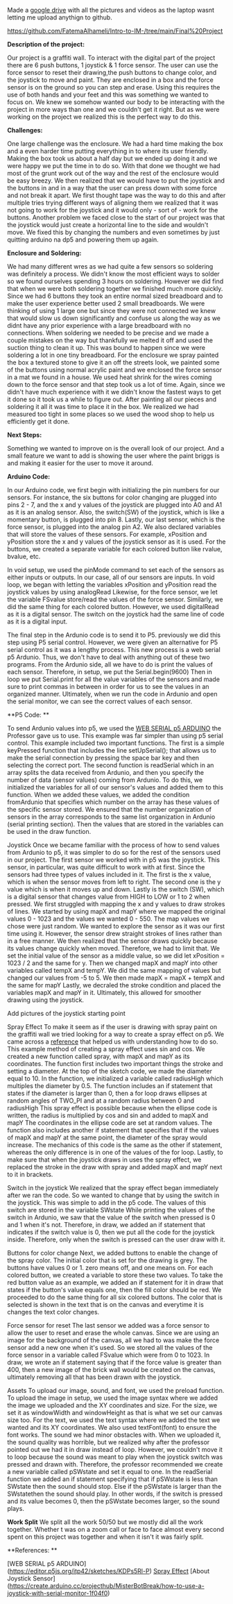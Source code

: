 Made a [google drive](https://drive.google.com/drive/folders/1H73yyXXVBAiyM1X2QswY5epgvKJn_drV?usp=sharing) with all the pictures and videos as the laptop wasnt letting me upload anythign to github.

https://github.com/FatemaAlhameli/Intro-to-IM-/tree/main/Final%20Project 

**Description of the project:**

Our project is a graffiti wall. To interact with the digital part of the project there are 6 push buttons, 1 joystick & 1 force sensor. The user can use the force sensor to reset their drawing,the push buttons to change color, and the joystick to move and paint. They are enclosed in a box and the force sensor is on the ground so you can step and erase. Using this requires the use of both hands and your feet and this was something we wanted to focus on. We knew we somehow wanted our body to be interacting with the project in more ways than one and we couldn't get it right. But as we were working on the project we realized this is the perfect way to do this.

**Challenges:**

One large challenge was the enclosure. We had a hard time making the box and a even harder time putting everything in to where its user friendly. Making the box took us about a half day but we ended up doing it and we were happy we put the time in to do so. With that done we thought we had most of the grunt work out of the way and the rest of the enclosure would be easy breezy. We then realized that we would have to put the joystick and the buttons in and in a way that the user can press down with some force and not break it apart. We first thought tape was the way to do this and after multiple tries trying different ways of aligning them we realized that it was not going to work for the joystick and it would only - sort of - work for the buttons.
Another problem we faced close to the start of our project was that the joystick would just create a horizontal line to the side and wouldn't move.  We fixed this by changing the numbers and even sometimes by just quitting arduino na dp5 and powering them up again.

**Enclosure and Soldering:**

We had many different wres as we had quite a few sensors so soldering was definitely a process. We didn't know the most efficient ways to solder so we found ourselves spending 3 hours on soldering. However we did find that when we were both soldering together we finished much more quickly. 
Since we had 6 buttons they took an entire normal sized breadboard and to make the user experience better used 2 small breadboards. We were thinking of using 1 large one but since they were not connected we knew that would slow us down significantly and confuse us along the way as we didnt have any prior experience with a large breadboard with no connections.
When soldering we needed to be precise and we made a couple mistakes on the way but thankfully we melted it off and used the suction thing to clean it up. This was bound to happen since we were soldering a lot in one tiny breadboard. 
For the enclosure we spray painted the box a textured stone to give it an off the streets look, we painted some of the buttons using normal acrylic paint and we enclosed the force sensor in a mat we found in a house. We used heat shrink for the wires coming down to the force sensor and that step took us a lot of time. Again, since we didn't have much experience with it we didn't know the fastest ways to get it done so it took us a while to figure out. 
After painting all our pieces and soldering it all it was time to place it in the box. We realized we had measured too tight in some places so we used the wood shop to help us efficiently get it done. 

**Next Steps:**

Something we wanted to improve on is the overall look of our project. And a small feature we want to add is showing the user where the paint briggs is and making it easier for the user to move it around. 

**Arduino Code:**

In our Arduino code, we first begin with initializing the pin numbers for our sensors. For instance, the six buttons for color changing are plugged into pins 2 - 7, and the x and y values of the joystick are plugged into A0 and A1 as it is an analog sensor. Also, the switch(SW) of the joystick, which is like a momentary button, is plugged into pin 8. Lastly, our last sensor, which is the force sensor, is plugged into the analog pin A2. We also declared variables that will store the values of these sensors. For example, xPosition and yPosition store the x and y values of the joystick sensor as it is used. For the buttons, we created a separate variable for each colored button like rvalue, bvalue, etc. 

In void setup, we used the pinMode command to set each of the sensors as either inputs or outputs. In our case, all of our sensors are inputs. In void loop, we began with letting the variables  xPosition and yPosition read the joystick values by using analogRead Likewise, for the force sensor, we let the variable FSvalue store/read the values of the force sensor.  Similarly, we did the same thing for each colored button. However, we used digitalRead as it is a digital sensor. The switch on the joystick had the same line of code as it is a digital input.  

The final step in the Ardunio code is to send it to P5. previously we did this step using P5 serial control. However, we were given an alternative for P5 serial control as it was a lengthy process. This new process is a web serial p5 Ardunio. Thus, we don't have to deal with anything out of these two programs. From the Ardunio side, all we have to do is print the values of each sensor. Therefore, in setup, we put the Serial.begin(9600) Then in loop we put Serial.print for all the value variables of the sensors and made sure to print commas in between in order for us to see the values in an organized manner. Ultimately, when we run the code in Ardunio and open the serial monitor, we can see the correct values of each sensor. 

**P5 Code: **

To send Ardunio values into p5, we used the [WEB SERIAL p5 ARDUINO](https://editor.p5js.org/itp42/sketches/KDPs5Rl-P) the Professor gave us to use.  This example was far simpler than using p5 serial control. This example included two important functions. The first is a simple keyPressed function that includes the line  setUpSerial(); that allows us to make the serial connection by pressing the space bar key and then selecting the correct port. The second function is readSerial which in an array splits the data received from Ardunio, and then you specify the number of data (sensor values) coming from Ardunio.  To do this, we initialized the variables for all of our sensor's values and added them to this function. When we added these values, we added the condition fromArdunio that specifies which number on the array has these values of the specific sensor stored. We ensured that the number organization of sensors in the array corresponds to the same list organization in Ardunio (serial printing section). Then the values that are stored in the variables can be used in the draw function. 


Joystick 
Once we became familiar with the process of how to send values from Ardunio to p5, it was simpler to do so for the rest of the sensors used in our project. The first sensor we worked with in p5 was the joystick. This sensor, in particular, was quite difficult to work with at first. Since the sensors had three types of values included in it. The first is the x value, which is when the sensor moves from left to right. The second one is the y value which is when it moves up and down. Lastly is the switch (SW), which is a digital sensor that changes value from HIGH to LOW or 1 to 2 when pressed. We first struggled with mapping the x and y values to draw strokes of lines. We started by using mapX and mapY where we mapped the original values 0 - 1023 and the values we wanted 0 - 550. The map values we chose were just random. We wanted to explore the sensor as it was our first time using it. However, the sensor drew straight strokes of lines rather than in a free manner. We then realized that the sensor draws quickly because its values change quickly when moved. Therefore, we had to limit that. We set the initial value of the sensor as a middle value, so we did let xPosition = 1023 / 2 and the same for y. Then we changed mapX and mapY into other variables called tempX and tempY. We did the same mapping of values but changed our values from -5 to 5. We then made mapX = mapX + tempX and the same for mapY Lastly, we decraled the stroke condition and placed the variables mapX and mapY in it. Ultimately, this allowed for smoother drawing using the joystick. 

Add pictures of the joystick starting point 

Spray Effect
To make it seem as if the user is drawing with spray paint on the graffiti wall we tried looking for a way to create a spray effect on p5. We came across a [reference](https://www.dongphilyoo.com/archive/blog/itp/icm/icm-week6-p5-js-serial-port-communication-with-arduino/)  that helped us with understanding how to do so. This example method of creating a spray effect uses sin and cos. We created a new function called spray, with mapX and mapY as its coordinates. The function first includes two important things the stroke and setting a diameter. At the top of the sketch code, we made the diameter equal to 10.  In the function, we initialized a variable called radiusHigh which multiples the diameter by 0.5. The function includes an if statement that states if the diameter is larger than 0, then a for loop draws ellipses at random angles of TWO_PI and at a random radius between 0 and radiusHigh This spray effect is possible because when the ellipse code is written, the radius is multiplied by cos and sin and added to mapX and mapY The coordinates in the ellipse code are set at random values. The function also includes another if statement that specifies that if the values of mapX and mapY at the same point, the diameter of the spray would increase. The mechanics of this code is the same as the other if statement, whereas the only difference is in one of the values of the for loop. Lastly, to make sure that when the joystick draws in uses the spray effect, we replaced the stroke in the draw with spray and added mapX and mapY next to it in brackets. 

Switch in the joystick
We realized that the spray effect began immediately after we ran the code. So we wanted to change that by using the switch in the joystick. This was simple to add in the p5 code. The values of this switch are stored in the variable SWstate While printing the values of the switch in Ardunio, we saw that the value of the switch when pressed is 0 and 1 when it's not. Therefore, in draw, we added an if statement that indicates if the switch value is 0, then we put all the code for the joystick inside. Therefore, only when the switch is pressed can the user draw with it.  

Buttons for color change 
Next, we added buttons to enable the change of the spray color. The initial color that is set for the drawing is grey. The buttons have values 0 or 1. zero means off, and one means on. For each colored button, we created a variable to store these two values. To take the red button value as an example, we added an if statement for it in draw that states if the button's value equals one, then the fill color should be red. We proceeded to do the same thing for all six colored buttons. The color that is selected is shown in the text that is on the canvas and everytime it is changes the text color changes. 

Force sensor for reset
The last sensor we added was a force sensor to allow the user to reset and erase the whole canvas. Since we are using an image for the background of the canvas, all we had to was make the force sensor add a new one when it's used. So we stored all the values of the force sensor in a variable called FSvalue which were from 0 to 1023. In draw, we wrote an if statement saying that if the force value is greater than 400, then a new image of the brick wall would be created on the canvas, ultimately removing all that has been drawn with the joystick. 

Assets
To upload our image, sound, and font, we used the preload function. To upload the image in setup, we used the image syntax where we added the image we uploaded and the XY coordinates and size. For the size, we set it as windowWidth and windowHeight as that is what we set our canvas size too. For the text, we used the text syntax where we added the text we wanted and its XY coordinates. We also used textFont(font) to ensure the font works. The sound we had minor obstacles with. When we uploaded it, the sound quality was horrible, but we realized why after the professor pointed out we had it in draw instead of loop. However, we couldn't move it to loop because the sound was meant to play when the joystick switch was pressed and drawn with. Therefore, the professor recommended we create a new variable called pSWstate and set it equal to one. In the readSerial function we added an if statement specifying that if pSWstate is less than SWstate then the sound should stop. Else if the pSWstate is larger than the SWstatethen the sound should play. In other words, if the switch is pressed and its value becomes 0, then the pSWstate becomes larger, so the sound plays. 


**Work Split**
We split all the work 50/50 but we mostly did all the work together. Whether t was on a zoom call or face to face almost every second spent on this project was together and when it isn't it was fairly split.

**References: **

[WEB SERIAL p5 ARDUINO] (https://editor.p5js.org/itp42/sketches/KDPs5Rl-P)
[Spray Effect](https://www.dongphilyoo.com/archive/blog/itp/icm/icm-week6-p5-js-serial-port-communication-with-arduino/)
[About Joystick Sensor] (https://create.arduino.cc/projecthub/MisterBotBreak/how-to-use-a-joystick-with-serial-monitor-1f04f0) 
